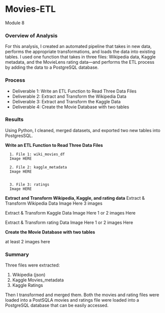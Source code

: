 # Movies-ETL
Module 8

### Overview of Analysis
For this analysis, I created an automated pipeline that takes in new data, performs the appropriate transformations, and loads the data into existing tables. I used one function that takes in three files: Wikipedia data, Kaggle metadata, and the MovieLens rating data—and performs the ETL process by adding the data to a PostgreSQL database.

### Process

 - Deliverable 1: Write an ETL Function to Read Three Data Files
 - Deliverable 2: Extract and Transform the Wikipedia Data
 - Deliverable 3: Extract and Transform the Kaggle Data
 - Deliverable 4: Create the Movie Database with two tables

### Results
Using Python, I cleaned, merged datasets, and exported two new tables into PostgresSQL. 

**Write an ETL Function to Read Three Data Files**

      1. File 1: wiki_movies_df
      Image HERE
      
      2. File 2: kaggle_metadata
      Image HERE
      
      
      3. File 3: ratings
      Image HERE


**Extract and Transform Wikipedia, Kaggle, and rating data**
Extract & Transform Wikipedia Data Image Here
3 images


 
 Extract & Transform Kaggle Data Image Here
 1 or 2 images Here
 
 
 
  
 Extract & Transform rating Data Image Here
 1 or 2 images Here
 
 
  **Create the Movie Database with two tables**

at least 2 images here
 
 ### Summary

Three files were extracted:
  1. Wikipedia (json)
  2. Kaggle Movies_metadata
  3. Kaggle Ratings
  
Then I transformed and merged them. Both the movies and rating files were loaded into a PostSQLA movies and ratings file were loaded into a PostgreSQL database that can be easily accessed.

